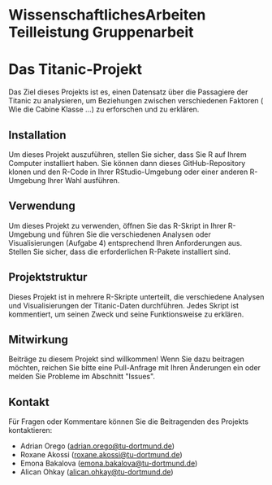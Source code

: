 # WissenschaftlichesArbeiten  Teilleistung Gruppenarbeit
# Das Titanic-Projekt

Das Ziel dieses Projekts ist es, einen Datensatz über die Passagiere der Titanic zu analysieren, um Beziehungen zwischen verschiedenen Faktoren ( Wie die Cabine Klasse ...) zu erforschen und zu erklären. 

## Installation

Um dieses Projekt auszuführen, stellen Sie sicher, dass Sie R auf Ihrem Computer installiert haben. Sie können dann dieses GitHub-Repository klonen und den R-Code in Ihrer RStudio-Umgebung oder einer anderen R-Umgebung Ihrer Wahl ausführen.

## Verwendung

Um dieses Projekt zu verwenden, öffnen Sie das R-Skript in Ihrer R-Umgebung und führen Sie die verschiedenen Analysen oder Visualisierungen (Aufgabe 4) entsprechend Ihren Anforderungen aus. Stellen Sie sicher, dass die erforderlichen R-Pakete installiert sind.

## Projektstruktur

Dieses Projekt ist in mehrere R-Skripte unterteilt, die verschiedene Analysen und Visualisierungen der Titanic-Daten durchführen. Jedes Skript ist kommentiert, um seinen Zweck und seine Funktionsweise zu erklären.

## Mitwirkung

Beiträge zu diesem Projekt sind willkommen! Wenn Sie dazu beitragen möchten, reichen Sie bitte eine Pull-Anfrage mit Ihren Änderungen ein oder melden Sie Probleme im Abschnitt "Issues".

## Kontakt

Für Fragen oder Kommentare können Sie die Beitragenden des Projekts kontaktieren:

- Adrian Orego (adrian.orego@tu-dortmund.de)
- Roxane Akossi (roxane.akossi@tu-dortmund.de)
- Emona Bakalova (emona.bakalova@tu-dortmund.de)
- Alican Ohkay (alican.ohkay@tu-dortmund.de)
